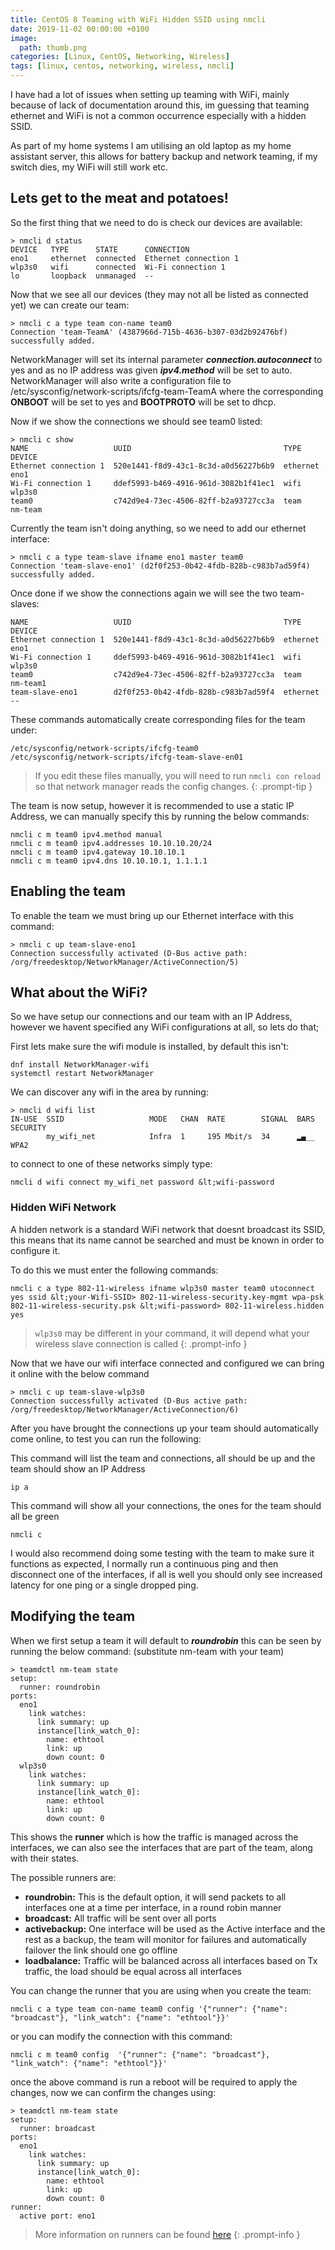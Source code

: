 ```yaml
---
title: CentOS 8 Teaming with WiFi Hidden SSID using nmcli
date: 2019-11-02 00:00:00 +0100
image:
  path: thumb.png
categories: [Linux, CentOS, Networking, Wireless]
tags: [linux, centos, networking, wireless, nmcli]
---
```


I have had a lot of issues when setting up teaming with WiFi, mainly because of lack of documentation around this, im guessing that teaming ethernet and WiFi is not a common occurrence especially with a hidden SSID.

As part of my home systems I am utilising an old laptop as my home assistant server, this allows for battery backup and network teaming, if my switch dies, my WiFi will still work etc.

## Lets get to the meat and potatoes!

So the first thing that we need to do is check our devices are available:

```shell
> nmcli d status
DEVICE   TYPE      STATE      CONNECTION
eno1     ethernet  connected  Ethernet connection 1
wlp3s0   wifi      connected  Wi-Fi connection 1
lo       loopback  unmanaged  --
```

Now that we see all our devices (they may not all be listed as connected yet) we can create our team:

```shell
> nmcli c a type team con-name team0
Connection 'team-TeamA' (4387966d-715b-4636-b307-03d2b92476bf) successfully added.
```

NetworkManager will set its internal parameter **_connection.autoconnect_** to yes and as no IP address was given **_ipv4.method_** will be set to auto. NetworkManager will also write a configuration file to /etc/sysconfig/network-scripts/ifcfg-team-TeamA where the corresponding **ONBOOT** will be set to yes and **BOOTPROTO** will be set to dhcp.

Now if we show the connections we should see team0 listed:

```shell
> nmcli c show
NAME                   UUID                                  TYPE      DEVICE
Ethernet connection 1  520e1441-f8d9-43c1-8c3d-a0d56227b6b9  ethernet  eno1
Wi-Fi connection 1     ddef5993-b469-4916-961d-3082b1f41ec1  wifi      wlp3s0
team0                  c742d9e4-73ec-4506-82ff-b2a93727cc3a  team      nm-team
```

Currently the team isn't doing anything, so we need to add our ethernet interface:

```shell
> nmcli c a type team-slave ifname eno1 master team0
Connection 'team-slave-eno1' (d2f0f253-0b42-4fdb-828b-c983b7ad59f4) successfully added.
```

Once done if we show the connections again we will see the two team-slaves:

```
NAME                   UUID                                  TYPE      DEVICE
Ethernet connection 1  520e1441-f8d9-43c1-8c3d-a0d56227b6b9  ethernet  eno1
Wi-Fi connection 1     ddef5993-b469-4916-961d-3082b1f41ec1  wifi      wlp3s0
team0                  c742d9e4-73ec-4506-82ff-b2a93727cc3a  team      nm-team1
team-slave-eno1        d2f0f253-0b42-4fdb-828b-c983b7ad59f4  ethernet  --
```

These commands automatically create corresponding files for the team under:

```shell
/etc/sysconfig/network-scripts/ifcfg-team0
/etc/sysconfig/network-scripts/ifcfg-team-slave-en01
```

> If you edit these files manually, you will need to run `nmcli con reload` so that network manager reads the config changes.
{: .prompt-tip }

The team is now setup, however it is recommended to use a static IP Address, we can manually specify this by running the below commands:

```shell
nmcli c m team0 ipv4.method manual
nmcli c m team0 ipv4.addresses 10.10.10.20/24
nmcli c m team0 ipv4.gateway 10.10.10.1
nmcli c m team0 ipv4.dns 10.10.10.1, 1.1.1.1
```

## Enabling the team

To enable the team we must bring up our Ethernet interface with this command:

```shell
> nmcli c up team-slave-eno1
Connection successfully activated (D-Bus active path: /org/freedesktop/NetworkManager/ActiveConnection/5)
```

## What about the WiFi?

So we have setup our connections and our team with an IP Address, however we havent specified any WiFi configurations at all, so lets do that;

First lets make sure the wifi module is installed, by default this isn't:

```shell
dnf install NetworkManager-wifi
systemctl restart NetworkManager
```

We can discover any wifi in the area by running:

```shell
> nmcli d wifi list
IN-USE  SSID                   MODE   CHAN  RATE        SIGNAL  BARS  SECURITY
        my_wifi_net            Infra  1     195 Mbit/s  34      ▂▄__  WPA2
```

to connect to one of these networks simply type:

```shell
nmcli d wifi connect my_wifi_net password &lt;wifi-password
```

### Hidden WiFi Network

A hidden network is a standard WiFi network that doesnt broadcast its SSID, this means that its name cannot be searched and must be known in order to configure it.

To do this we must enter the following commands:

```
nmcli c a type 802-11-wireless ifname wlp3s0 master team0 utoconnect yes ssid &lt;your-Wifi-SSID> 802-11-wireless-security.key-mgmt wpa-psk 802-11-wireless-security.psk &lt;wifi-password> 802-11-wireless.hidden yes
```

> `wlp3s0` may be different in your command, it will depend what your wireless slave connection is called
{: .prompt-info }

Now that we have our wifi interface connected and configured we can bring it online with the below command

```shell
> nmcli c up team-slave-wlp3s0
Connection successfully activated (D-Bus active path: /org/freedesktop/NetworkManager/ActiveConnection/6)
```

After you have brought the connections up your team should automatically come online, to test you can run the following:

This command will list the team and connections, all should be up and the team should show an IP Address

```shell
ip a
```

This command will show all your connections, the ones for the team should all be green

```shell
nmcli c
```

I would also recommend doing some testing with the team to make sure it functions as expected, I normally run a continuous ping and then disconnect one of the interfaces, if all is well you should only see increased latency for one ping or a single dropped ping.

## Modifying the team

When we first setup a team it will default to **_roundrobin_** this can be seen by running the below command: (substitute nm-team with your team)

```shell
> teamdctl nm-team state
setup:
  runner: roundrobin
ports:
  eno1
    link watches:
      link summary: up
      instance[link_watch_0]:
        name: ethtool
        link: up
        down count: 0
  wlp3s0
    link watches:
      link summary: up
      instance[link_watch_0]:
        name: ethtool
        link: up
        down count: 0
```

This shows the **runner** which is how the traffic is managed across the interfaces, we can also see the interfaces that are part of the team, along with their states.

The possible runners are:

- **roundrobin:** This is the default option, it will send packets to all interfaces one at a time per interface, in a round robin manner
- **broadcast:** All traffic will be sent over all ports
- **activebackup:** One interface will be used as the Active interface and the rest as a backup, the team will monitor for failures and automatically failover the link should one go offline
- **loadbalance:** Traffic will be balanced across all interfaces based on Tx traffic, the load should be equal across all interfaces

You can change the runner that you are using when you create the team:

```shell
nmcli c a type team con-name team0 config '{"runner": {"name": "broadcast"}, "link_watch": {"name": "ethtool"}}'
```

or you can modify the connection with this command:

```shell
nmcli c m team0 config  '{"runner": {"name": "broadcast"}, "link_watch": {"name": "ethtool"}}'
```

once the above command is run a reboot will be required to apply the changes, now we can confirm the changes using:

```shell
> teamdctl nm-team state
setup:
  runner: broadcast
ports:
  eno1
    link watches:
      link summary: up
      instance[link_watch_0]:
        name: ethtool
        link: up
        down count: 0
runner:
  active port: eno1
```

> More information on runners can be found [here](https://access.redhat.com/documentation/en-us/red_hat_enterprise_linux/7/html/networking_guide/sec-configure_teamd_runners)
{: .prompt-info }
